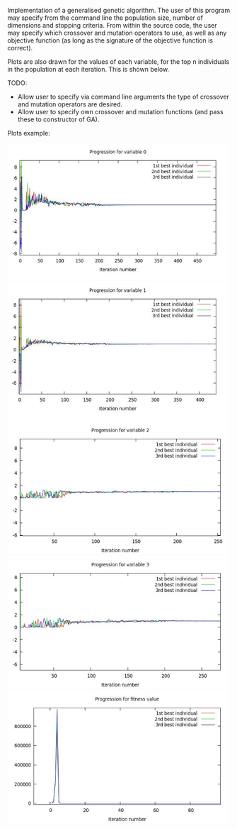 Implementation of a generalised genetic algorithm. The user of this program may specify from the command line the population size, number of dimensions and stopping criteria.
From within the source code, the user may specify which crossover and mutation operators to use, as well as any objective function (as long as the signature of the objective function is correct).

Plots are also drawn for the values of each variable, for the top n individuals in the population at each iteration. This is shown below.

TODO:

+ Allow user to specify via command line arguments the type of crossover and mutation operators are desired.
+ Allow user to specify own crossover and mutation functions (and pass these to constructor of GA).

Plots example:

<img src="Screenshots/variable0.jpg" width="500">
<img src="Screenshots/variable1.jpg" width="500">
<img src="Screenshots/variable2.jpg" width="500">
<img src="Screenshots/variable3.jpg" width="500">
<img src="Screenshots/fitness.jpg" width="500">
